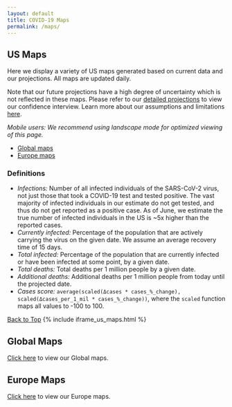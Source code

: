 ```yaml
---
layout: default
title: COVID-19 Maps
permalink: /maps/
---
```


## US Maps

Here we display a variety of US maps generated based on current data and our projections. All maps are updated daily.

Note that our future projections have a high degree of uncertainty which is not reflected in these maps. Please refer to our [detailed projections](/#view-projections) to view our confidence interview. Learn more about our assumptions and limitations [here](/about/#assumptions).

*Mobile users: We recommend using landscape mode for optimized viewing of this page.*

* [Global maps](/maps-global)
* [Europe maps](/maps-europe)

### Definitions
- *Infections:* Number of all infected individuals of the SARS-CoV-2 virus, not just those that took a COVID-19 test and tested positive. The vast majority of infected individuals in our estimate do not get tested, and thus do not get reported as a positive case. As of June, we estimate the true number of infected individuals in the US is ~5x higher than the reported cases.
- *Currently infected:* Percentage of the population that are actively carrying the virus on the given date. We assume an average recovery time of 15 days.
- *Total infected:* Percentage of the population that are currently infected or have been infected at some point, by a given date.
- *Total deaths:* Total deaths per 1 million people by a given date.
- *Additional deaths:* Additional deaths per 1 million people from today until the projected date.
- *Cases score:* `average(scaled(Δcases * cases_%_change), scaled(Δcases_per_1_mil * cases_%_change))`, where the `scaled` function maps all values to -100 to 100.

[Back to Top](#top)
{% include iframe_us_maps.html %}

## Global Maps

[Click here](/maps-global) to view our Global maps.

## Europe Maps

[Click here](/maps-europe) to view our Europe maps.
